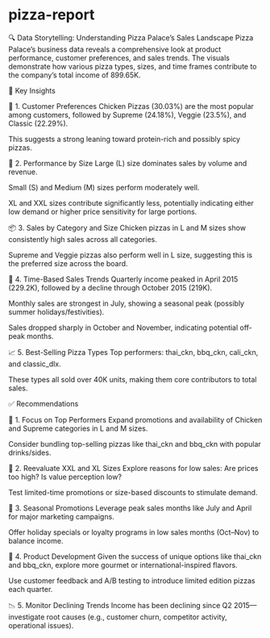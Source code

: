 # pizza-report
🔍 Data Storytelling: Understanding Pizza Palace’s Sales Landscape
Pizza Palace’s business data reveals a comprehensive look at product performance, customer preferences, and sales trends. The visuals demonstrate how various pizza types, sizes, and time frames contribute to the company’s total income of 899.65K.

📌 Key Insights

🍕 1. Customer Preferences
Chicken Pizzas (30.03%) are the most popular among customers, followed by Supreme (24.18%), Veggie (23.5%), and Classic (22.29%).

This suggests a strong leaning toward protein-rich and possibly spicy pizzas.

📏 2. Performance by Size
Large (L) size dominates sales by volume and revenue.

Small (S) and Medium (M) sizes perform moderately well.

XL and XXL sizes contribute significantly less, potentially indicating either low demand or higher price sensitivity for large portions.

📦 3. Sales by Category and Size
Chicken pizzas in L and M sizes show consistently high sales across all categories.

Supreme and Veggie pizzas also perform well in L size, suggesting this is the preferred size across the board.

📅 4. Time-Based Sales Trends
Quarterly income peaked in April 2015 (229.2K), followed by a decline through October 2015 (219K).

Monthly sales are strongest in July, showing a seasonal peak (possibly summer holidays/festivities).

Sales dropped sharply in October and November, indicating potential off-peak months.

📈 5. Best-Selling Pizza Types
Top performers: thai_ckn, bbq_ckn, cali_ckn, and classic_dlx.

These types all sold over 40K units, making them core contributors to total sales.

✅ Recommendations

🎯 1. Focus on Top Performers
Expand promotions and availability of Chicken and Supreme categories in L and M sizes.

Consider bundling top-selling pizzas like thai_ckn and bbq_ckn with popular drinks/sides.

🧪 2. Reevaluate XXL and XL Sizes
Explore reasons for low sales: Are prices too high? Is value perception low?

Test limited-time promotions or size-based discounts to stimulate demand.

📆 3. Seasonal Promotions
Leverage peak sales months like July and April for major marketing campaigns.

Offer holiday specials or loyalty programs in low sales months (Oct–Nov) to balance income.

🧠 4. Product Development
Given the success of unique options like thai_ckn and bbq_ckn, explore more gourmet or international-inspired flavors.

Use customer feedback and A/B testing to introduce limited edition pizzas each quarter.

📉 5. Monitor Declining Trends
Income has been declining since Q2 2015—investigate root causes (e.g., customer churn, competitor activity, operational issues).



